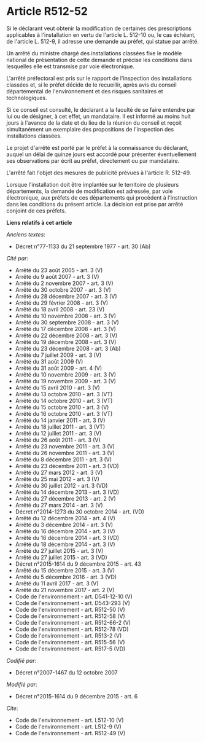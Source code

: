 # Article R512-52

Si le déclarant veut obtenir la modification de certaines des prescriptions applicables à l'installation en vertu de
l'article L. 512-10 ou, le cas échéant, de l'article L. 512-9, il adresse une demande au préfet, qui statue par arrêté. 

Un arrêté du ministre chargé des installations classées fixe le modèle national de présentation de cette demande et précise
les conditions dans lesquelles elle est transmise par voie électronique. 

L'arrêté préfectoral est pris sur le rapport de l'inspection des installations classées et, si le préfet décide de le
recueillir, après avis du conseil départemental de l'environnement et des risques sanitaires et technologiques. 

Si ce conseil est consulté, le déclarant a la faculté de se faire entendre par lui ou de désigner, à cet effet, un
mandataire. Il est informé au moins huit jours à l'avance de la date et du lieu de la réunion du conseil et reçoit
simultanément un exemplaire des propositions de l'inspection des installations classées. 

Le projet d'arrêté est porté par le préfet à la connaissance du déclarant, auquel un délai de quinze jours est accordé pour
présenter éventuellement ses observations par écrit au préfet, directement ou par mandataire. 

L'arrêté fait l'objet des mesures de publicité prévues à l'article R. 512-49. 

Lorsque l'installation doit être implantée sur le territoire de plusieurs départements, la demande de modification est
adressée, par voie électronique, aux préfets de ces départements qui procèdent à l'instruction dans les conditions du présent
article. La décision est prise par arrêté conjoint de ces préfets.

**Liens relatifs à cet article**

_Anciens textes_:

  - Décret n°77-1133 du 21 septembre 1977 - art. 30 (Ab)

_Cité par_:

  - Arrêté du 23 août 2005 - art. 3 (V)
  - Arrêté du 9 août 2007 - art. 3 (V)
  - Arrêté du 2 novembre 2007 - art. 3 (V)
  - Arrêté du 30 octobre 2007 - art. 3 (V)
  - Arrêté du 28 décembre 2007 - art. 3 (V)
  - Arrêté du 29 février 2008 - art. 3 (V)
  - Arrêté du 18 avril 2008 - art. 23 (V)
  - Arrêté du 10 novembre 2008 - art. 3 (V)
  - Arrêté du 30 septembre 2008 - art. 3 (V)
  - Arrêté du 17 décembre 2008 - art. 3 (V)
  - Arrêté du 22 décembre 2008 - art. 3 (V)
  - Arrêté du 19 décembre 2008 - art. 3 (V)
  - Arrêté du 23 décembre 2008 - art. 3 (Ab)
  - Arrêté du 7 juillet 2009 - art. 3 (V)
  - Arrêté du 31 août 2009 (V)
  - Arrêté du 31 août 2009 - art. 4 (V)
  - Arrêté du 10 novembre 2009 - art. 3 (V)
  - Arrêté du 19 novembre 2009 - art. 3 (V)
  - Arrêté du 15 avril 2010 - art. 3 (V)
  - Arrêté du 13 octobre 2010 - art. 3 (VT)
  - Arrêté du 14 octobre 2010 - art. 3 (VT)
  - Arrêté du 15 octobre 2010 - art. 3 (V)
  - Arrêté du 16 octobre 2010 - art. 3 (VT)
  - Arrêté du 14 janvier 2011 - art. 3 (V)
  - Arrêté du 18 juillet 2011 - art. 3 (VT)
  - Arrêté du 12 juillet 2011 - art. 3 (V)
  - Arrêté du 26 août 2011 - art. 3 (V)
  - Arrêté du 23 novembre 2011 - art. 3 (V)
  - Arrêté du 26 novembre 2011 - art. 3 (V)
  - Arrêté du 8 décembre 2011 - art. 3 (V)
  - Arrêté du 23 décembre 2011 - art. 3 (VD)
  - Arrêté du 27 mars 2012 - art. 3 (V)
  - Arrêté du 25 mai 2012 - art. 3 (V)
  - Arrêté du 30 juillet 2012 - art. 3 (VD)
  - Arrêté du 14 décembre 2013 - art. 3 (VD)
  - Arrêté du 27 décembre 2013 - art. 2 (V)
  - Arrêté du 27 mars 2014 - art. 3 (V)
  - Décret n°2014-1273 du 30 octobre 2014 - art. (VD)
  - Arrêté du 12 décembre 2014 - art. 4 (V)
  - Arrêté du 3 décembre 2014 - art. 3 (V)
  - Arrêté du 16 décembre 2014 - art. 3 (V)
  - Arrêté du 16 décembre 2014 - art. 3 (VD)
  - Arrêté du 18 décembre 2014 - art. 3 (V)
  - Arrêté du 27 juillet 2015 - art. 3 (V)
  - Arrêté du 27 juillet 2015 - art. 3 (VD)
  - Décret n°2015-1614 du 9 décembre 2015 - art. 43
  - Arrêté du 15 décembre 2015 - art. 3 (V)
  - Arrêté du 5 décembre 2016 - art. 3 (VD)
  - Arrêté du 11 avril 2017 - art. 3 (V)
  - Arrêté du 21 novembre 2017 - art. 2 (V)
  - Code de l'environnement - art. D541-12-10 (V)
  - Code de l'environnement - art. D543-293 (V)
  - Code de l'environnement - art. R512-50 (V)
  - Code de l'environnement - art. R512-58 (V)
  - Code de l'environnement - art. R512-66-2 (V)
  - Code de l'environnement - art. R512-78 (VD)
  - Code de l'environnement - art. R513-2 (V)
  - Code de l'environnement - art. R515-56 (V)
  - Code de l'environnement - art. R517-5 (VD)

_Codifié par_:

  - Décret n°2007-1467 du 12 octobre 2007

_Modifié par_:

  - Décret n°2015-1614 du 9 décembre 2015 - art. 6

_Cite_:

  - Code de l'environnement - art. L512-10 (V)
  - Code de l'environnement - art. L512-9 (V)
  - Code de l'environnement - art. R512-49 (V)
